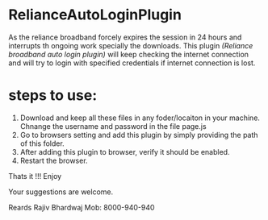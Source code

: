 # RelianceAutoLoginPlugin
As the reliance broadband forcely expires the session in 24 hours and interrupts th ongoing work specially the downloads.
This plugin *(Reliance broadband auto login plugin)* will keep checking the internet connection and will try to login with specified credentials if internet connection is lost. 

# steps to use:

1. Download and keep all these files in any foder/locaiton in your machine.
Chnange the username and password in the file page.js
2. Go to browsers setting and add this plugin by simply providing the path of this folder.
3. After adding this plugin to browser, verify it should be enabled.
4. Restart the browser.

Thats it !!!
Enjoy

Your suggestions are welcome.

Reards
Rajiv Bhardwaj
Mob: 8000-940-940
